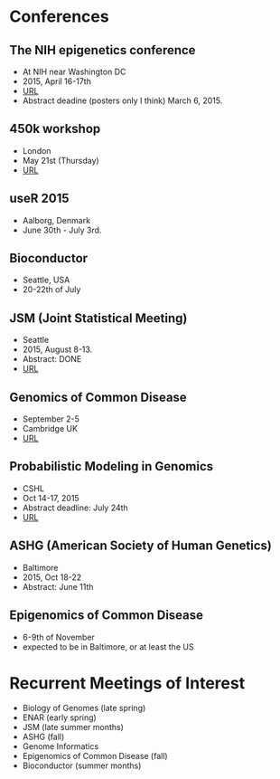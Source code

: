 # Conferences

## The NIH epigenetics conference
- At NIH near Washington DC
- 2015, April 16-17th
- [URL](http://ncifrederick.cancer.gov/events/cecb2015/)
- Abstract deadine (posters only I think) March 6, 2015.

## 450k workshop
- London
- May 21st (Thursday)
- [URL](http://webspace.qmul.ac.uk/rlowe/450kworkshop/register.html)

## useR 2015
- Aalborg, Denmark
- June 30th - July 3rd.

## Bioconductor
- Seattle, USA
- 20-22th of July

## JSM (Joint Statistical Meeting)
- Seattle
- 2015, August 8-13.
- Abstract: DONE
- [URL](http://www.amstat.org/meetings/jsm/2015/)

## Genomics of Common Disease
- September 2-5
- Cambridge UK
- [URL](https://registration.hinxton.wellcome.ac.uk/display_info.asp?id=494)

## Probabilistic Modeling in Genomics
- CSHL
- Oct 14-17, 2015
- Abstract deadline: July 24th
- [URL](http://meetings.cshl.edu/meetings/2015/probgen15.shtml)

## ASHG (American Society of Human Genetics)
- Baltimore
- 2015, Oct 18-22
- Abstract: June 11th

## Epigenomics of Common Disease
- 6-9th of November
- expected to be in Baltimore, or at least the US


# Recurrent Meetings of Interest
- Biology of Genomes (late spring)
- ENAR (early spring)
- JSM (late summer months)
- ASHG (fall)
- Genome Informatics
- Epigenomics of Common Disease (fall)
- Bioconductor (summer months)


